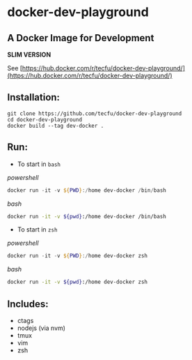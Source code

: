 # docker-dev-playground

## A Docker Image for Development

**SLIM VERSION**

See [https://hub.docker.com/r/tecfu/docker-dev-playground/](https://hub.docker.com/r/tecfu/docker-dev-playground/)


## Installation:

```
git clone https://github.com/tecfu/docker-dev-playground
cd docker-dev-playground
docker build --tag dev-docker .
```


## Run:

- To start in `bash`

*powershell*
```powershell
docker run -it -v ${PWD}:/home dev-docker /bin/bash 
```

*bash*
```sh
docker run -it -v ${pwd}:/home dev-docker /bin/bash 
```


- To start in `zsh`

*powershell*
```powershell
docker run -it -v ${PWD}:/home dev-docker zsh
```

*bash*
```sh
docker run -it -v ${pwd}:/home dev-docker zsh
```


## Includes:

- ctags
- nodejs (via nvm)
- tmux
- vim
- zsh
